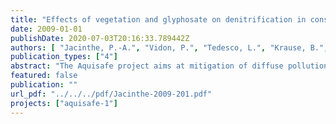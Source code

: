 ```yaml
---
title: "Effects of vegetation and glyphosate on denitrification in constructed wetlands - Feasibility test of technical scale simulation"
date: 2009-01-01
publishDate: 2020-07-03T20:16:33.789442Z
authors: [ "Jacinthe, P.-A.", "Vidon, P.", "Tedesco, L.", "Krause, B.", "Weigert, A.", "Litz, N." ]
publication_types: ["4"]
abstract: "The Aquisafe project aims at mitigation of diffuse pollution from agricultural sources to protect surface water resources. The first project phase (2007-2009) focused on the review of available information and preliminary tests regarding (i) most relevant contaminants, (ii) system-analytical tools to assess sources and pathways of diffuse agricultural pollution, (iii) the potential of mitigation zones, such as wetlands or riparian buffers, to reduce diffuse agricultural pollution of surface waters and (iv) experimental setups to simulate mitigation zones under controlled conditions. The present report deals with (iv) and evaluates the suitability of the technical scale experimental site at the UBA in Berlin, Marienfelde for simulating processes that impact the fate and transformation of nutrients in wetlands / riparian zones. A 3-month pilot investigation (Sep. to mid Nov. 2007) was conducted in order to assess the impact of vegetation on nitrate (NO3-) removal in slow-sand filters (SSFs) and identifying possible interference of glyphosate with N and C cycling processes in these systems. SSFs are engineered bio-reactors that can mitigate the transfer of a wide range of pollutants including nutrients and organic contaminants to water bodies. Two vertical-flow experimental SSFs (average area: 60 and 68 m2, depth: 0.8 and 1.2 m, respectively) at the UBA facilities in Berlin were used in this study: one unplanted and the other vegetated with Phragmites australis. The SSFs received water amended with nitrate (NO3-) and phosphate (PO4 -) without and with glyphosate (added for 2 weeks). Mineral N concentration at the mixing cell, SSF surface, 40 cm depth and at the SSF outlet was measured at least twice per week to calculate N removal rates. Physical water properties (pH, redox potential, temperature) and greenhouse gas emission (CO2, CH4 and N2O) were also monitored to gain insights into controlling processes. Results showed that N removal rates were several-fold higher in the vegetated than in the non-vegetated SSFs averaging 663 mg N m-2 d-1 (57 % of input) and 114 mg N m-2 d-1 (14 % of input), respectively. In both systems, most of the N removal occurred in the top 40 cm of the SSFs. Marked temporal variation in N removal rates was also detected with rates in general 3 times higher in late summer compared to mid/late autumn. In the latter period, a net release of N was observed in the non-vegetated SSF. The seasonal variation in N removal could be related to a lack of vegetation growth and thus plant N uptake, and may also reflect of the sensitivity of denitrification to climatic factors as suggested by strong (r2 > 0.77) linear relationships between weekly N removal rates and SSF water temperature. A clear impact of glyphosate addition on nitrate concentrations could not be observed. Denitrification, the process most responsible for the removal of nitrogen from waters and soils seems to be unaffected by the addition of glyphosate under the conditions in the experiment. The impact of glyphosate, if any, was probably much smaller compared to the strong influence of temperature on N dynamics in the SSFs. Difficulty of maintaining a constant concentration of glyphosate during dosing may have also contributed to this outcome. Nitrous oxide emission accounted for < 3 % of the total N removed was always lower in the vegetated (< 0.1 - 0.3 mg N2O-N m-2 d-1) than in the non-vegetated SSF (0.2 - 3.8 mg N2O-N m-2 d-1). Conversely, CH4 emission was always higher in the vegetated (range: +0.4 to +49.5 mg CH4-C m-2 d-1) than in the non-vegetated SSF (range: -2.1 to +1.32 mg CH4-C d-1). These results, in connection with much lower oxidation reduction potential readings in the vegetated filter, suggest that the reduction of N2O to N2 was important in the SSF systems and that N2 was the dominant N gas produced. Thus, N2 production must be quantified in order to establish N mass balance of SSF systems. The results show that technical-scale experiments can realistically simulate mitigation systems, while having control over contaminant loading, flow conditions and monitoring. Important lessons learnt for future applications are the following (i) Denitrifying conditions can be established in both SSF of the experimental site by adjusting to low flow conditions (0.23 m³/h) and dosing nitrate. (ii) Dosing of trace contaminants (in this case glyphosate) needs to be improved, but will remain difficult for the large amounts of water involved. The results underline the importance of measurements in the mixing cell. (iii) Since seasonal effects play an important role in mitigation zone performance, any experiments need to be done in parallel, rather than in succession to be able to compare the results."
featured: false
publication: ""
url_pdf: "../../../pdf/Jacinthe-2009-201.pdf"
projects: ["aquisafe-1"]
---
```



